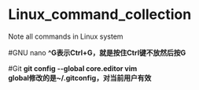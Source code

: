 # Linux_command_collection
Note all commands in Linux system


#GNU nano 
**^G表示Ctrl+G，就是按住Ctrl键不放然后按G**  

#Git
**git config --global core.editor vim**  
**global修改的是~/.gitconfig，对当前用户有效**  
